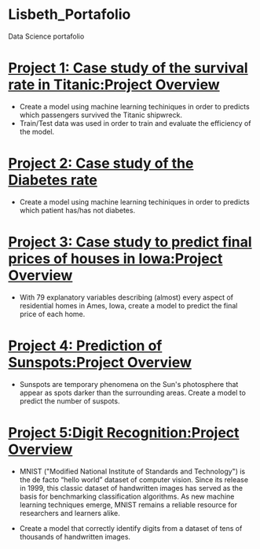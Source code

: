 # Lisbeth_Portafolio
Data Science portafolio
# [Project 1: Case study of the survival rate in Titanic:Project Overview](https://github.com/lilosa88/Titanic)
- Create a model using machine learning techiniques in order to predicts which passengers survived the Titanic shipwreck.
- Train/Test data was used in order to train and evaluate the efficiency of the model.

# [Project 2: Case study of the Diabetes rate](https://github.com/lilosa88/Diabetes)
- Create a model using machine learning techiniques in order to predicts which patient has/has not diabetes.

# [Project 3: Case study to predict final prices of houses in Iowa:Project Overview](https://github.com/lilosa88/PricingHouse)
- With 79 explanatory variables describing (almost) every aspect of residential homes in Ames, Iowa, create a model to predict the final price of each home.

# [Project 4: Prediction of Sunspots:Project Overview](https://github.com/lilosa88/Sunspots)
- Sunspots are temporary phenomena on the Sun's photosphere that appear as spots darker than the surrounding areas. Create a model to predict the number of suspots.

# [Project 5:Digit Recognition:Project Overview](https://github.com/lilosa88/DigitRecognizion)
- MNIST ("Modified National Institute of Standards and Technology") is the de facto “hello world” dataset of computer vision. Since its release in 1999, this classic dataset of handwritten images has served as the basis for benchmarking classification algorithms. As new machine learning techniques emerge, MNIST remains a reliable resource for researchers and learners alike.

- Create a model that correctly identify digits from a dataset of tens of thousands of handwritten images. 
